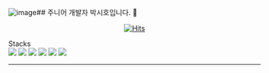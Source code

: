 ![image](https://github.com/h0-shi/h0-shi/assets/143009168/6d2ad201-2793-448d-9a22-32f04870f3f3)## 주니어 개발자 박시호입니다. 👋

<div align=center>
	
  [![Hits](https://hits.seeyoufarm.com/api/count/incr/badge.svg?url=https%3A%2F%2Fgithub.com%2Fh0-shi&count_bg=%2379C83D&title_bg=%23555555&icon=&icon_color=%23E7E7E7&title=hits&edge_flat=false)](https://hits.seeyoufarm.com)
	
</div>
Stacks
<div>
<!-- HTML --><img src="https://img.shields.io/badge/HTML5-E34F26?style=for-the-badge&logo=HTML5&logoColor=white"> 
<!-- CSS --><img src="https://img.shields.io/badge/css3-1572B6?style=for-the-badge&logo=css3&logoColor=white">
<!-- JavaScrtip --><img src="https://img.shields.io/badge/JavaScript-F7DF1E?style=for-the-badge&logo=JavaScript&logoColor=white">
<!-- Spring --><img src="https://img.shields.io/badge/Spring-36DB33F?style=for-the-badge&logo=Spring&logoColor=white">
<!-- SpringBoot --><img src="https://img.shields.io/badge/SpringBoot-6DB33F?style=for-the-badge&logo=Spring Boot&logoColor=white">
 <!-- MariaDB --><img src="https://img.shields.io/badge/mariadb-003545?style=for-the-badge&logo=mariadb&logoColor=white">  
	
</div>

---


<!--
**h0-shi/h0-shi** is a ✨ _special_ ✨ repository because its `README.md` (this file) appears on your GitHub profile.

Here are some ideas to get you started:

- 🔭 I’m currently working on ...
- 🌱 I’m currently learning ...
- 👯 I’m looking to collaborate on ...
- 🤔 I’m looking for help with ...
- 💬 Ask me about ...
- 📫 How to reach me: ...
- 😄 Pronouns: ...
- ⚡ Fun fact: ...
-->
